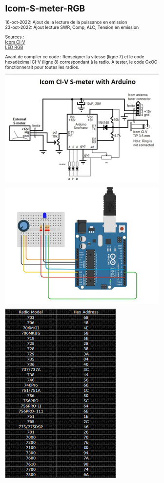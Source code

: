 # Icom-S-meter-RGB

16-oct-2022: Ajout de la lecture de la puissance en emission   
23-oct-2022: Ajout lecture SWR, Comp, ALC, Tension en emission



Sources :   
[Icom CI-V](https://www.hackster.io/ddufault/external-s-meter-on-icom-radios-with-ci-v-port-d4e783#code)   
[LED RGB](https://www.robot-maker.com/shop/blog/52_controler-led-rvb-arduino.html)

Avant de compiler ce code : Renseigner la vitesse (ligne 7) et le code hexadécimal CI-V (ligne 8) correspondant à la radio.
A tester, le code OxOO fonctionnerait pour toutes les radios.

![Alt text](https://github.com/djecom1/Icom-S-meter-RGB/blob/main/Icom_CI-V_S-meter.jpg "Icom_CI-V_S-meter")

![Alt text](https://github.com/djecom1/Icom-S-meter-RGB/blob/main/RGB.jpg "RGB")

![Alt text](https://github.com/djecom1/Icom-S-meter-RGB/blob/main/CI-V_HEX.PNG "CI-V")
